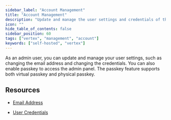 ```yaml
---
sidebar_label: "Account Management"
title: "Account Management"
description: "Update and manage the user settings and credentials of the admin user."
icon: ""
hide_table_of_contents: false
sidebar_position: 60
tags: ["vertex", "management", "account"]
keywords: ["self-hosted", "vertex"]
---
```



As an admin user, you can update and manage your user settings, such as changing the email address and changing the credentials. You can also enable passkey to access the admin panel. The passkey feature supports both virtual passkey and physical passkey. 



## Resources

- [Email Address](./email.md)

- [User Credentials](./credentials.md)